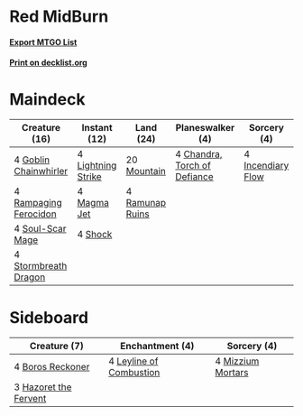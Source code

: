 # Red MidBurn

#### [Export MTGO List](../collection/Red%20MidBurn/Red%20MidBurn.txt)
#### [Print on decklist.org](http://decklist.org/?deckmain=4%09Chandra,%20Torch%20of%20Defiance%0A4%09Goblin%20Chainwhirler%0A4%09Incendiary%20Flow%0A4%09Lightning%20Strike%0A4%09Magma%20Jet%0A20%09Mountain%0A4%09Rampaging%20Ferocidon%0A4%09Ramunap%20Ruins%0A4%09Shock%0A4%09Soul-Scar%20Mage%0A4%09Stormbreath%20Dragon&deckside=4%09Boros%20Reckoner%0A3%09Hazoret%20the%20Fervent%0A4%09Leyline%20of%20Combustion%0A4%09Mizzium%20Mortars)
# Maindeck

|                                         Creature (16)                                          |                                        Instant (12)                                         |                                        Land (24)                                         |                                           Planeswalker (4)                                            |                                        Sorcery (4)                                         |
|------------------------------------------------------------------------------------------------|---------------------------------------------------------------------------------------------|------------------------------------------------------------------------------------------|-------------------------------------------------------------------------------------------------------|--------------------------------------------------------------------------------------------|
|4 [Goblin Chainwhirler](http://gatherer.wizards.com/Pages/Card/Details.aspx?multiverseid=443017)|4 [Lightning Strike](http://gatherer.wizards.com/Pages/Card/Details.aspx?multiverseid=383299)|20 [Mountain](http://gatherer.wizards.com/Pages/Card/Details.aspx?multiverseid=439859)    |4 [Chandra, Torch of Defiance](http://gatherer.wizards.com/Pages/Card/Details.aspx?multiverseid=417683)|4 [Incendiary Flow](http://gatherer.wizards.com/Pages/Card/Details.aspx?multiverseid=414432)|
|4 [Rampaging Ferocidon](http://gatherer.wizards.com/Pages/Card/Details.aspx?multiverseid=435308)|4 [Magma Jet](http://gatherer.wizards.com/Pages/Card/Details.aspx?multiverseid=51180)        |4 [Ramunap Ruins](http://gatherer.wizards.com/Pages/Card/Details.aspx?multiverseid=430870)|                                                                                                       |                                                                                            |
|4 [Soul-Scar Mage](http://gatherer.wizards.com/Pages/Card/Details.aspx?multiverseid=426850)     |4 [Shock](http://gatherer.wizards.com/Pages/Card/Details.aspx?multiverseid=129732)           |                                                                                          |                                                                                                       |                                                                                            |
|4 [Stormbreath Dragon](http://gatherer.wizards.com/Pages/Card/Details.aspx?multiverseid=373679) |                                                                                             |                                                                                          |                                                                                                       |                                                                                            |


# Sideboard

|                                          Creature (7)                                          |                                         Enchantment (4)                                          |                                        Sorcery (4)                                         |
|------------------------------------------------------------------------------------------------|--------------------------------------------------------------------------------------------------|--------------------------------------------------------------------------------------------|
|4 [Boros Reckoner](http://gatherer.wizards.com/Pages/Card/Details.aspx?multiverseid=455762)     |4 [Leyline of Combustion](http://gatherer.wizards.com/Pages/Card/Details.aspx?multiverseid=466902)|4 [Mizzium Mortars](http://gatherer.wizards.com/Pages/Card/Details.aspx?multiverseid=405302)|
|3 [Hazoret the Fervent](http://gatherer.wizards.com/Pages/Card/Details.aspx?multiverseid=426838)|                                                                                                  |                                                                                            |

